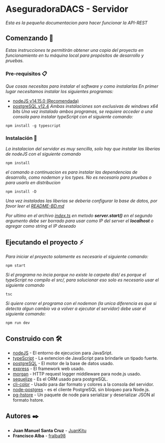 # AseguradoraDACS - Servidor

_Esta es la pequeña documentacion para hacer funcionar la API-REST_

## Comenzando 🚀

_Estas instrucciones te permitirán obtener una copia del proyecto en funcionamiento en tu máquina local para propósitos de desarrollo y pruebas._

### Pre-requisitos 📋

_Que cosas necesitas para instalar el software y como instalarlas_
_En primer lugar necesitamos instalar los siguientes programas:_

* [nodeJS v14.15.0 (Recomendada)](https://nodejs.org/dist/v14.15.0/node-v14.15.0-x64.msi)
* [postgreSQL v12.4](https://www.enterprisedb.com/postgresql-tutorial-resources-training?cid=48)
_Ambas instalaciones son exclusivas de windows x64 bits_
_Una vez instalado ambos programas, se requiere acceder a una consola para instalar typeScript con el siguiente comando:_

```
npm install -g typescript
```

### Instalación 🔧

_La instalacion del servidor es muy sencilla, solo hay que instalar las liberias de nodeJS con el siguiente comando_

```
npm install
```
_el comando a continuacion es para instalar las dependencias de desarrollo, como nodemon y los types. No es necesario para pruebas o para usarlo en distribucion_

```
npm install -D
```

_Una vez instaladas las liberias se deberia configurar la base de datos, por favor leer el [README-BD.md](https://gitlab.com/JuanKitu/aseguradoradacs/-/tree/master/Grupo%202/Fuentes/Servidor/src/database/README.md)_

_Por ultimo en el archivo [index.ts](https://gitlab.com/JuanKitu/aseguradoradacs/-/blob/master/Grupo%202/Fuentes/Servidor/src/index.ts) en metodo **server.start()** en el segundo argumento debe ser borrado para usar como IP del server el **localhost** o agregar como string el IP deseado_
## Ejecutando el proyecto ⚡

_Para iniciar el proyecto solamente es necesario el siguiente comando:_
```
npm start
```
_Si el programa no incia porque no existe la carpeta dist/ es porque el typeScript no compilo el src/, para solucionar eso solo es necesario usar el siguiente comando_
```
tsc
```
_Si quiere correr el programa con el nodemon (la unica diferencia es que si detecta algun cambio va a volver a ejecutar el servidor) debe usar el siguiente comando:_
```
npm run dev
```
## Construido con 🛠️

* [nodeJS](https://nodejs.org/es/docs/) - El entorno de ejecucion para JavaSript.
* [typeScript](https://www.typescriptlang.org/docs) - La extencion de JavaScript para brindarle un tipado fuerte.
* [postgreSQL](https://www.postgresql.org/docs/) - El motor de la base de datos usado.
* [express](https://expressjs.com/es/starter/installing.html) - El framework web usado.
* [morgan](https://github.com/expressjs/morgan#readme) - HTTP request logger middleware para node.js usado.
* [sequelize](https://sequelize.org/master/) - Es el ORM usado para postgreSQL.
* [cli-color](https://github.com/medikoo/cli-color#readme) - Usado para dar formato y colores a la consola del servidor.
* [node-postgres](https://rometools.github.io/rome/) - es el cliente PostgreSQL sin bloqueo para Node.js.
* [pg-hstore](https://rometools.github.io/rome/) - Un paquete de node para serializar y deserializar JSON al formato hstore.

## Autores ✒️

* **Juan Manuel Santa Cruz** - [JuanKitu](https://gitlab.com/JuanKitu)
* **Francisco Alba** - [fralba98](https://gitlab.com/fralba98)
